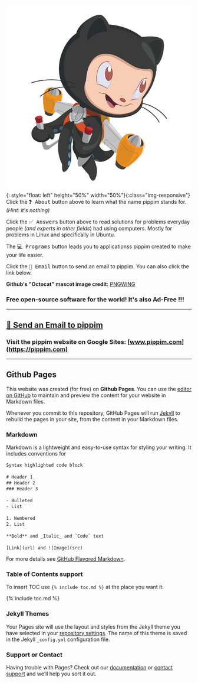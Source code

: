 
![Github Octacat Mascot by pngwing.com](/assets/img/pngwing.com.png){: style="float: left" height="50%" width="50%"}{:class="img-responsive"}
Click the <kbd>❓ About</kbd> button above to learn what the name pippim stands for. *(Hint: it's nothing)*

Click the <kbd>✅ Answers</kbd> button above to read solutions for problems everyday people (*and experts in other fields*) had using computers. Mostly for problems in Linux and specifically in Ubuntu.

The <kbd>💻 Programs</kbd> button leads you to applicationss pippim created to make your life easier.

Click the <kbd>📧 Email</kbd> button to send an email to pippim. You can also click the link below.

**Github's "Octocat" mascot image credit:** [PNGWING](https://www.pngwing.com/en/free-png-medya)

### Free open-source software for the world! It's also Ad-Free !!!

---

## [📧 Send an Email to pippim](mailto:pippim.com@gmail.com)

### Visit the pippim website on Google Sites: [www.pippim.com](https://pippim.com)

---

## Github Pages

This website was created (for free) on **Github Pages**. You can use the [editor on GitHub](https://github.com/pippim/pippim.github.io/edit/main/index.md) to maintain and preview the content for your website in Markdown files.

Whenever you commit to this repository, GitHub Pages will run [Jekyll](https://jekyllrb.com/) to rebuild the pages in your site, from the content in your Markdown files.

### Markdown

Markdown is a lightweight and easy-to-use syntax for styling your writing. It includes conventions for

```
Syntax highlighted code block

# Header 1
## Header 2
### Header 3

- Bulleted
- List

1. Numbered
2. List

**Bold** and _Italic_ and `Code` text

[Link](url) and ![Image](src)
```

For more details see [GitHub Flavored Markdown](https://guides.github.com/features/mastering-markdown/).

### Table of Contents support

To insert TOC use `{% include toc.md %}` at the place you want it:

{% include toc.md %}

### Jekyll Themes

Your Pages site will use the layout and styles from the Jekyll theme you have selected in your [repository settings](https://github.com/pippim/pippim.github.io/settings/pages). The name of this theme is saved in the Jekyll `_config.yml` configuration file.

### Support or Contact

Having trouble with Pages? Check out our [documentation](https://docs.github.com/categories/github-pages-basics/) or [contact support](https://support.github.com/contact) and we’ll help you sort it out.
